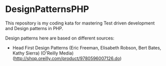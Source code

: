 DesignPatternsPHP
=================

This repository is my coding kata for mastering Test driven development and Design patterns in PHP.

Design patterns here are based on different sources:
- Head First Design Patterns (Eric Freeman, Elisabeth Robson, Bert Bates, Kathy Sierra) (O'Reilly Media) (http://shop.oreilly.com/product/9780596007126.do)